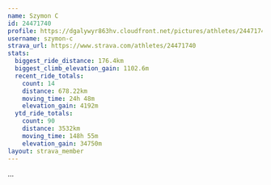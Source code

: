 ```yaml
---
name: Szymon C
id: 24471740
profile: https://dgalywyr863hv.cloudfront.net/pictures/athletes/24471740/7213253/3/large.jpg
username: szymon-c
strava_url: https://www.strava.com/athletes/24471740
stats:
  biggest_ride_distance: 176.4km
  biggest_climb_elevation_gain: 1102.6m
  recent_ride_totals:
    count: 14
    distance: 678.22km
    moving_time: 24h 48m
    elevation_gain: 4192m
  ytd_ride_totals:
    count: 90
    distance: 3532km
    moving_time: 148h 55m
    elevation_gain: 34750m
layout: strava_member
--- 
```

...
